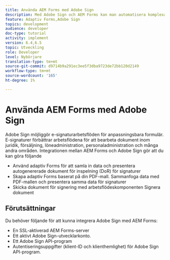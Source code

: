 ```yaml
---
title: Använda AEM Forms med Adobe Sign
description: Med Adobe Sign och AEM Forms kan man automatisera komplexa transaktioner och inkludera juridiskt bindande e-signaturer som en del av en smidig digital upplevelse.
feature: Adaptiv Forms,Adobe Sign
topics: development
audience: developer
doc-type: tutorial
activity: implement
version: 6.4,6.5
topic: Utveckling
role: Developer
level: Nybörjare
translation-type: tm+mt
source-git-commit: d9714b9a291ec3ee5f3dba9723de72bb120d2149
workflow-type: tm+mt
source-wordcount: '165'
ht-degree: 1%

---
```


# Använda AEM Forms med Adobe Sign

Adobe Sign möjliggör e-signaturarbetsflöden för anpassningsbara formulär. E-signaturer förbättrar arbetsflödena för att bearbeta dokument inom juridik, försäljning, löneadministration, personaladministration och många andra områden.
Integrationen mellan AEM Forms och Adobe Sign gör att du kan göra följande

* Använd adaptiv Forms för att samla in data och presentera autogenererade dokument för inspelning (DoR) för signaturer
* Skapa adaptiv Forms baserat på din PDF-mall. Sammanfoga data med PDF-mallen och presentera samma data för signaturer
* Skicka dokument för signering med arbetsflödeskomponenten Signera dokument

## Förutsättningar

Du behöver följande för att kunna integrera Adobe Sign med AEM Forms:

* En SSL-aktiverad AEM Forms-server
* Ett aktivt Adobe Sign-utvecklarkonto.
* Ett Adobe Sign API-program
* Autentiseringsuppgifter (klient-ID och klienthemlighet) för Adobe Sign API-program.

